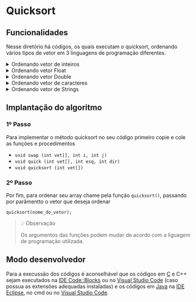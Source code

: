 # Quicksort
<!-- 
## Funcionamento
-->

## Funcionalidades
Nesse diretório há códigos, os quais executam o quicksort, ordenando vários tipos de vetor em 3 linguagens de programação diferentes.

<details>
<summary>Ordenando vetor de inteiros</summary>

### *Ordem crescente*
- [C](./c/quickIntCrescente.c)
- [C++](./cpp/quickIntCrescente.cpp)
- [Java](./java/quickIntCrescente.java)

### *Ordem decrescente*
- [C](./c/quickIntDecrescente.c)
- [C++](./cpp/quickIntDecrescente.cpp)
- [Java](./java/quickIntDecrescente.java)
</details>

<details>
<summary> Ordenando vetor Float</summary>

### *Ordem crescente*
- [C](./c/quickFloatCrescente.c)
- [C++](./cpp/quickFloatCrescente.cpp)
- [Java](./java/quickFloatCrescente.java)

### *Ordem decrescente*
- [C](./c/quickFloatDecrescente.c)
- [C++](./cpp/quickFloatDecrescente.cpp)
- [Java](./java/quickFloatDecrescente.java)
</details>

<details>
<summary>Ordenando vetor Double</summary>

### *Ordem crescente*
- [C](./c/quickDoubleCrescente.c)
- [C++](./cpp/quickDoubleCrescente.cpp)
- [Java](./java/quickDoubleCrescente.java)

### *Ordem decrescente*
- [C](./c/quickDoubleDecrescente.c)
- [C++](./cpp/quickDoubleDecrescente.cpp)
- [Java](./java/quickDoubleDecrescente.java)
</details>

<details>
<summary>Ordenando vetor de caracteres</summary>

### *Ordem crescente*
- [C](./c/quickCharCrescente.c)
- [C++](./cpp/quickCharCrescente.cpp)
- [Java](./java/quickCharCrescente.java)

### *Ordem decrescente*
- [C](./c/quickCharDecrescente.c)
- [C++](./cpp/quickCharDecrescente.cpp)
- [Java](./java/quickCharDecrescente.java)
</details> 

<details>
<summary>Ordenando vetor de Strings</summary>

### *Ordem crescente*
- C++ (em breve)
- [Java](./java/quickStringCrescente.java)

### *Ordem decrescente*
- C++ (em breve)
- [Java](./java/quickStringDecrescente.java)
</details>

## Implantação do algoritmo

### 1º Passo

Para implementar o método quicksort no seu código primeiro copie e cole as funções e procedimentos

- `void swap (int vet[], int i, int j)`
- `void quick (int vet[], int esq, int dir)`
- `void quicksort (int vet[])`

### 2º Passo

Por fim, para ordenar seu array chame pela função `quicksort()`, passando por parâmentto o vetor que deseja ordenar

``` 
quicksort(nome_do_vetor); 
```

> 💡 Observação
>
> Os argumentos das funções podem mudar de acordo com a liguagem de programação utilizada.

## Modo desenvolvedor

Para a execussão dos códigos é aconselhável que os códigos em [C](./c) e C++ sejam executados na [IDE Code::Blocks](https://www.codeblocks.org/) ou no [Visual Studio Code](https://code.visualstudio.com/) (caso possua as extensões adequadas instaladas) e os códigos em [Java](./java) na [IDE Eclipse](https://www.eclipse.org/), no cmd ou no [Visual Studio Code](https://code.visualstudio.com/).
